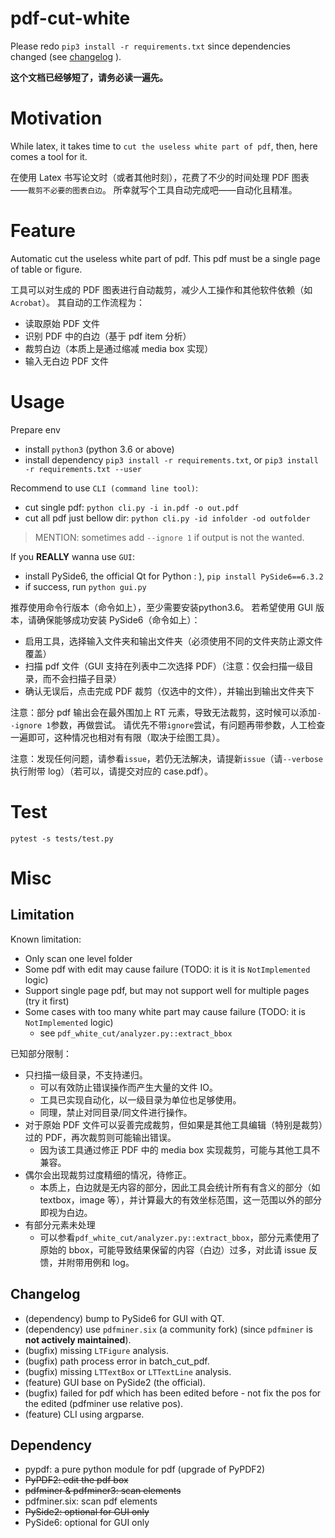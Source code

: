 # pdf-cut-white

Please redo `pip3 install -r requirements.txt` since dependencies changed (see [changelog](#Changelog) ).

**这个文档已经够短了，请务必读一遍先。**

# Motivation

While latex, it takes time to `cut the useless white part of pdf`, then, here comes a tool for it.

在使用 Latex 书写论文时（或者其他时刻），花费了不少的时间处理 PDF 图表——`裁剪不必要的图表白边`。
所幸就写个工具自动完成吧——自动化且精准。

# Feature

Automatic cut the useless white part of pdf. This pdf must be a single page of table or figure.

工具可以对生成的 PDF 图表进行自动裁剪，减少人工操作和其他软件依赖（如`Acrobat`）。
其自动的工作流程为：

- 读取原始 PDF 文件
- 识别 PDF 中的白边（基于 pdf item 分析）
- 裁剪白边（本质上是通过缩减 media box 实现）
- 输入无白边 PDF 文件

# Usage

Prepare env

- install `python3` (python 3.6 or above)
- install dependency `pip3 install -r requirements.txt`, or `pip3 install -r requirements.txt --user`

Recommend to use `CLI (command line tool)`:

- cut single pdf: `python cli.py -i in.pdf -o out.pdf`
- cut all pdf just bellow dir: `python cli.py -id infolder -od outfolder`

> MENTION: sometimes add `--ignore 1` if output is not the wanted.

If you **REALLY** wanna use `GUI`:

- install PySide6, the official Qt for Python : ), `pip install PySide6==6.3.2`
- if success, run `python gui.py`

推荐使用命令行版本（命令如上），至少需要安装python3.6。
若希望使用 GUI 版本，请确保能够成功安装 PySide6（命令如上）：

- 启用工具，选择输入文件夹和输出文件夹（必须使用不同的文件夹防止源文件覆盖）
- 扫描 pdf 文件（GUI 支持在列表中二次选择 PDF）（注意：仅会扫描一级目录，而不会扫描子目录）
- 确认无误后，点击完成 PDF 裁剪（仅选中的文件），并输出到输出文件夹下

注意：部分 pdf 输出会在最外围加上 RT 元素，导致无法裁剪，这时候可以添加`--ignore 1`参数，再做尝试。
请优先不带`ignore`尝试，有问题再带参数，人工检查一遍即可，这种情况也相对有有限（取决于绘图工具）。

注意：发现任何问题，请参看`issue`，若仍无法解决，请提新`issue`（请`--verbose`执行附带 log）（若可以，请提交对应的 case.pdf）。

# Test

`pytest -s tests/test.py`

# Misc

## Limitation

Known limitation:

- Only scan one level folder
- Some pdf with edit may cause failure (TODO: it is it is `NotImplemented` logic)
- Support single page pdf, but may not support well for multiple pages (try it first)
- Some cases with too many white part may cause failure (TODO: it is `NotImplemented` logic)
  - see `pdf_white_cut/analyzer.py::extract_bbox`

已知部分限制：

- 只扫描一级目录，不支持递归。
  - 可以有效防止错误操作而产生大量的文件 IO。
  - 工具已实现自动化，以一级目录为单位也足够使用。
  - 同理，禁止对同目录/同文件进行操作。
- 对于原始 PDF 文件可以妥善完成裁剪，但如果是其他工具编辑（特别是裁剪）过的 PDF，再次裁剪则可能输出错误。
  - 因为该工具通过修正 PDF 中的 media box 实现裁剪，可能与其他工具不兼容。
- 偶尔会出现裁剪过度精细的情况，待修正。
  - 本质上，白边就是无内容的部分，因此工具会统计所有有含义的部分（如 textbox，image 等），并计算最大的有效坐标范围，这一范围以外的部分即视为白边。
- 有部分元素未处理
  - 可以参看`pdf_white_cut/analyzer.py::extract_bbox`，部分元素使用了原始的 bbox，可能导致结果保留的内容（白边）过多，对此请 issue 反馈，并附带用例和 log。

## Changelog

- (dependency) bump to PySide6 for GUI with QT.
- (dependency) use `pdfminer.six` (a community fork) (since `pdfminer` is **not actively maintained**).
- (bugfix) missing `LTFigure` analysis.
- (bugfix) path process error in batch_cut_pdf.
- (bugfix) missing `LTTextBox` or `LTTextLine` analysis.
- (feature) GUI base on PySide2 (the official).
- (bugfix) failed for pdf which has been edited before - not fix the pos for the edited (pdfminer use relative pos).
- (feature) CLI using argparse.

## Dependency

- pypdf: a pure python module for pdf (upgrade of PyPDF2)
- ~~PyPDF2: edit the pdf box~~
- ~~pdfminer & pdfminer3: scan elements~~
- pdfminer.six: scan pdf elements
- ~~PySide2: optional for GUI only~~
- PySide6: optional for GUI only
